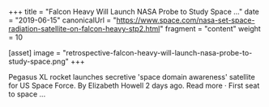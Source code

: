 +++
title = "Falcon Heavy Will Launch NASA Probe to Study Space ..."
date = "2019-06-15"
canonicalUrl = "https://www.space.com/nasa-set-space-radiation-satellite-on-falcon-heavy-stp2.html"
fragment = "content"
weight = 10

[asset]
    image = "retrospective-falcon-heavy-will-launch-nasa-probe-to-study-space.png"
+++

Pegasus XL rocket launches secretive 'space domain awareness' satellite for 
US Space Force. By Elizabeth Howell 2 days ago. Read more · First seat to 
space ...
